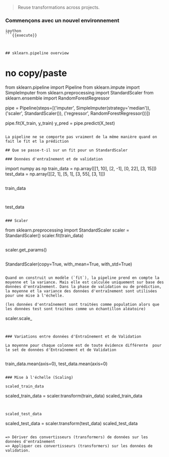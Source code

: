 
> Reuse transformations across projects.

### Commençons avec un nouvel environnement

```
ipython
```{{execute}}



## sklearn.pipeline overview

```
# no copy/paste
from sklearn.pipeline import Pipeline
from sklearn.impute import SimpleImputer
from sklearn.preprocessing import StandardScaler
from sklearn.ensemble import RandomForestRegressor

pipe = Pipeline(steps=[('imputer', SimpleImputer(strategy='median')),
                      ('scaler', StandardScaler()),
                      ('regressor', RandomForestRegressor())])


pipe.fit(X_train, y_train)
y_pred = pipe.predict(X_test)
```

La pipeline ne se comporte pas vraiment de la même manière quand on fait le fit et la prédiction

## Que se passe-t-il sur un fit pour un StandardScaler

### Données d'entraînement et de validation

```
import numpy as np
train_data = np.array([[1, 10], [2, -1], [0, 22], [3, 15]])
test_data = np.array([[2, 1], [5, 1], [3, 55], [3, 1]])
```{{copy}}

```
train_data
```{{copy}}


```
test_data
```{{copy}}

### Scaler

```
from sklearn.preprocessing import StandardScaler
scaler = StandardScaler()
scaler.fit(train_data)
```{{copy}}

```
scaler.get_params()
```{{copy}}

```
StandardScaler(copy=True, with_mean=True, with_std=True)
```

Quand on construit un modèle (`fit`), la pipeline prend en compte la moyenne et la variance. Mais elle est calculée uniquement sur base des données d'entraînement. Dans la phase de validation ou de prédiction, la moyenne et la variance des données d'entraînement sont utilisées pour une mise à l'échelle.

(les données d'entraînement sont traitées comme population alors que les données test sont traitées comme un échantillon aléatoire)

```
scaler.scale_
```{{copy}}


### Variations entre données d'Entraînement et de Validation

La moyenne pour chaque colonne est de toute évidence différente  pour le set de données d'Entraînement et de Validation


```
train_data.mean(axis=0), test_data.mean(axis=0)
```{{copy}}

### Mise à l'échelle (Scaling)

scaled_train_data

```
scaled_train_data = scaler.transform(train_data)
scaled_train_data
```{{copy}}


scaled_test_data

```
scaled_test_data = scaler.transform(test_data)
scaled_test_data
```{{copy}}

=> Dériver des convertisseurs (transformers) de données sur les données d'entraînement
=> Appliquer ces convertisseurs (transformers) sur les données de validation.
